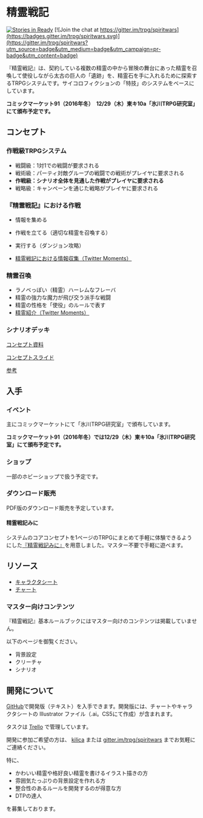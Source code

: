 # 精霊戦記

[![Stories in Ready](https://badge.waffle.io/trpg/spiritwars.png?label=ready&title=Ready)](https://waffle.io/trpg/spiritwars)
[![Join the chat at https://gitter.im/trpg/spiritwars](https://badges.gitter.im/trpg/spiritwars.svg)](https://gitter.im/trpg/spiritwars?utm_source=badge&utm_medium=badge&utm_campaign=pr-badge&utm_content=badge)

『精霊戦記』は、契約している複数の精霊の中から冒険の舞台にあった精霊を召喚して使役しながら太古の巨人の「遺跡」を、精霊石を手に入れるために探索するTRPGシステムです。サイコロフィクションの「特技」のシステムをベースにしています。

__コミックマーケット91（2016年冬）　12/29（木）東キ10a「氷川TRPG研究室」にて頒布予定です。__

## コンセプト

### 作戦級TRPGシステム

* 戦闘級：1対1での戦闘が要求される
* 戦術級：パーティ対敵グループの戦闘での戦術がプレイヤに要求される
* __作戦級：シナリオ全体を見通した作戦がプレイヤに要求される__
* 戦略級：キャンペーンを通じた戦略がプレイヤに要求される

### 『精霊戦記』における作戦

* 情報を集める
* 作戦を立てる（適切な精霊を召喚する）
* 実行する（ダンジョン攻略）

* [精霊戦記における情報収集（Twitter Moments）](https://twitter.com/i/moments/811565564493582336)

### 精霊召喚

* ラノベっぽい（精霊）ハーレムなフレーバ
* 精霊の強力な魔力が飛び交う派手な戦闘
* 精霊の性格を「使役」のルールで表す
* [精霊紹介（Twitter Moments）](https://twitter.com/i/moments/811926696152530944)

### シナリオデッキ

[コンセプト資料](https://github.com/trpg/spiritwars/blob/master/chart/paper-1.pdf)

[コンセプトスライド](https://docs.google.com/presentation/d/1Zo4HjkYlkvHbaK3ymP7exIP0LSOW21YZO-7a9Qh5mbc/edit?usp=sharing)


[参考](http://trpg-labo.com/labo/page/43)

## 入手

### イベント

主にコミックマーケットにて「氷川TRPG研究室」で頒布しています。

__コミックマーケット91（2016年冬）では12/29（木）東キ10a「氷川TRPG研究室」にて頒布予定です。__

### ショップ

一部のホビーショップで扱う予定です。

### ダウンロード販売

PDF版のダウンロード販売を予定しています。

#### 精霊戦記みに

システムのコアコンセプトを1ページのTRPGにまとめて手軽に体験できるようにした[『精霊戦記みに』](https://github.com/trpg/spiritwars/blob/master/mini/%E7%B2%BE%E9%9C%8A%E6%88%A6%E8%A8%98%E3%81%BF%E3%81%AB.pdf)を用意しました。マスター不要で手軽に遊べます。

## リソース

* [キャラクタシート](https://github.com/trpg/spiritwars/blob/master/chart/charactersheet.pdf)
* [チャート](https://github.com/trpg/spiritwars/blob/master/chart/chart.pdf)

### マスター向けコンテンツ

『精霊戦記』基本ルールブックにはマスター向けのコンテンツは掲載していません。

以下のページを御覧ください。

* 背景設定
* クリーチャ
* シナリオ

## 開発について

[GitHub](https://github.com/trpg/spiritwars)で開発版（テキスト）を入手できます。開発版には、チャートやキャラクタシートの Illustrator ファイル（.ai。CS5にて作成）が含まれます。

タスクは [Trello](https://trello.com/b/qSM7btuM/-) で管理しています。

開発に参加ご希望の方は、 [kilica](https://twitter.com/kilica) または [gitter.im/trpg/spiritwars](https://gitter.im/trpg/spiritwars) までお気軽にご連絡ください。

特に、

* かわいい精霊や格好良い精霊を書けるイラスト描きの方
* 雰囲気たっぷりの背景設定を作れる方
* 整合性のあるルールを開発するのが得意な方
* DTPの達人

を募集しております。
